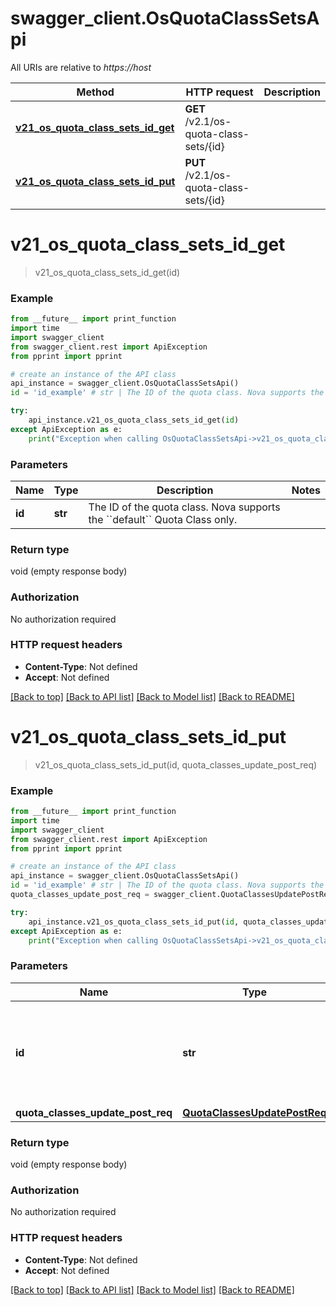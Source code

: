 # swagger_client.OsQuotaClassSetsApi

All URIs are relative to *https://host*

Method | HTTP request | Description
------------- | ------------- | -------------
[**v21_os_quota_class_sets_id_get**](OsQuotaClassSetsApi.md#v21_os_quota_class_sets_id_get) | **GET** /v2.1/os-quota-class-sets/{id} | 
[**v21_os_quota_class_sets_id_put**](OsQuotaClassSetsApi.md#v21_os_quota_class_sets_id_put) | **PUT** /v2.1/os-quota-class-sets/{id} | 


# **v21_os_quota_class_sets_id_get**
> v21_os_quota_class_sets_id_get(id)



### Example
```python
from __future__ import print_function
import time
import swagger_client
from swagger_client.rest import ApiException
from pprint import pprint

# create an instance of the API class
api_instance = swagger_client.OsQuotaClassSetsApi()
id = 'id_example' # str | The ID of the quota class. Nova supports the ``default`` Quota Class only. 

try:
    api_instance.v21_os_quota_class_sets_id_get(id)
except ApiException as e:
    print("Exception when calling OsQuotaClassSetsApi->v21_os_quota_class_sets_id_get: %s\n" % e)
```

### Parameters

Name | Type | Description  | Notes
------------- | ------------- | ------------- | -------------
 **id** | **str**| The ID of the quota class. Nova supports the &#x60;&#x60;default&#x60;&#x60; Quota Class only.  | 

### Return type

void (empty response body)

### Authorization

No authorization required

### HTTP request headers

 - **Content-Type**: Not defined
 - **Accept**: Not defined

[[Back to top]](#) [[Back to API list]](../README.md#documentation-for-api-endpoints) [[Back to Model list]](../README.md#documentation-for-models) [[Back to README]](../README.md)

# **v21_os_quota_class_sets_id_put**
> v21_os_quota_class_sets_id_put(id, quota_classes_update_post_req)



### Example
```python
from __future__ import print_function
import time
import swagger_client
from swagger_client.rest import ApiException
from pprint import pprint

# create an instance of the API class
api_instance = swagger_client.OsQuotaClassSetsApi()
id = 'id_example' # str | The ID of the quota class. Nova supports the ``default`` Quota Class only. 
quota_classes_update_post_req = swagger_client.QuotaClassesUpdatePostReq() # QuotaClassesUpdatePostReq | 

try:
    api_instance.v21_os_quota_class_sets_id_put(id, quota_classes_update_post_req)
except ApiException as e:
    print("Exception when calling OsQuotaClassSetsApi->v21_os_quota_class_sets_id_put: %s\n" % e)
```

### Parameters

Name | Type | Description  | Notes
------------- | ------------- | ------------- | -------------
 **id** | **str**| The ID of the quota class. Nova supports the &#x60;&#x60;default&#x60;&#x60; Quota Class only.  | 
 **quota_classes_update_post_req** | [**QuotaClassesUpdatePostReq**](QuotaClassesUpdatePostReq.md)|  | 

### Return type

void (empty response body)

### Authorization

No authorization required

### HTTP request headers

 - **Content-Type**: Not defined
 - **Accept**: Not defined

[[Back to top]](#) [[Back to API list]](../README.md#documentation-for-api-endpoints) [[Back to Model list]](../README.md#documentation-for-models) [[Back to README]](../README.md)

